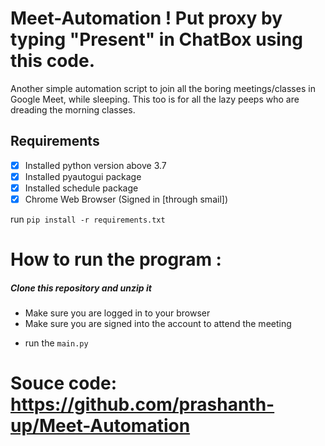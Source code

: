 # Meet-Automation ! Put proxy by typing "Present" in ChatBox using this code.
Another simple automation script to join all the boring meetings/classes in Google Meet, while sleeping.
This too is for all the lazy peeps who are dreading the morning classes.

## Requirements 
- [x] Installed python version above 3.7
- [x] Installed pyautogui package
- [x] Installed schedule package
- [x] Chrome Web Browser (Signed in [through smail])

run `pip install -r requirements.txt`

# How to run the program :
##### Clone this repository and unzip it

+ Make sure you are logged in to your browser
+ Make sure you are signed into the account to attend the meeting

* run the `main.py`

# Souce code: https://github.com/prashanth-up/Meet-Automation
  
